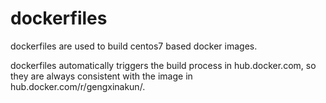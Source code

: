 # dockerfiles
dockerfiles are used to build centos7 based docker images.

dockerfiles automatically triggers the build process in hub.docker.com, so they are always consistent with the image in hub.docker.com/r/gengxinakun/.
